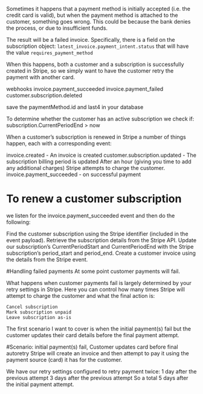 Sometimes it happens that a payment method is initially accepted (i.e. the
credit card is valid), but when the payment method is attached to the customer,
something goes wrong. This could be because the bank denies the process, or due
to insufficient funds.

The result will be a failed invoice. Specifically, there is a field on the
subscription object: `latest_invoice.payment_intent.status` 
that will have the value
`requires_payment_method`

When this happens, both a customer and a subscription is successfully created in
Stripe, so we simply want to have the customer retry the payment with another
card.


webhooks
invoice.payment_succeeded
invoice.payment_failed
customer.subscription.deleted


save the paymentMethod.id and last4 in your database

To determine whether the customer has an active subscription we check if:
subscription.CurrentPeriodEnd > now


When a customer’s subscription is renewed in Stripe a number of things happen, 
each with a corresponding event:

invoice.created - An invoice is created 
customer.subscription.updated - The subscription billing period is updated
  After an hour (giving you time to add any additional charges) Stripe attempts to charge the customer.
invoice.payment_succeeded - on successful payment


# To renew a customer subscription 
we listen for the invoice.payment_succeeded event and then do the following:

Find the customer subscription using the Stripe identifier (included in the event payload).
Retrieve the subscription details from the Stripe API.
Update our subscription’s CurrentPeriodStart and CurrentPeriodEnd with the Stripe subscription’s period_start and period_end.
Create a customer invoice using the details from the Stripe event.



#Handling failed payments
At some point customer payments will fail.

What happens when customer payments fail is largely determined by your retry 
settings in Stripe. Here you can control how many times Stripe will attempt to 
charge the customer and what the final action is:

    Cancel subscription
    Mark subscription unpaid
    Leave subscription as-is

The first scenario I want to cover is when the initial payment(s) fail but the 
customer updates their card details before the final payment attempt.


#Scenario: initial payment(s) fail, Customer updates card before final autoretry
Stripe will create an invoice and then attempt to pay it using 
the payment source (card) it has for the customer.

We have our retry settings configured to retry payment twice:
1 day after the previous attempt
3 days after the previous attempt
So a total 5 days after the initial payment attempt.
